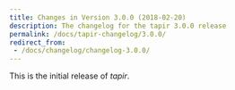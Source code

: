 ```yaml
---
title: Changes in Version 3.0.0 (2018-02-20)
description: The changelog for the tapir 3.0.0 release
permalink: /docs/tapir-changelog/3.0.0/
redirect_from:
 - /docs/changelog/changelog-3.0.0/
---
```


This is the initial release of *tapir*.
